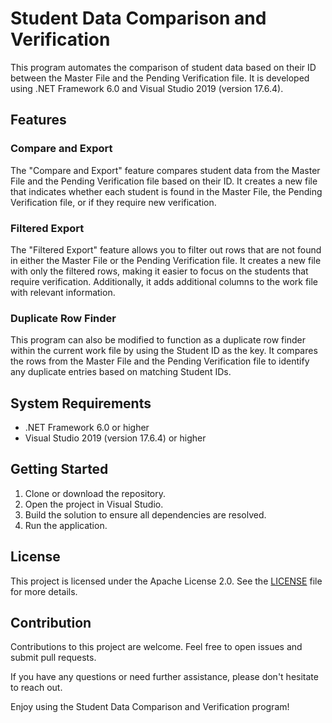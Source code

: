 # Student Data Comparison and Verification

This program automates the comparison of student data based on their ID between the Master File and the Pending Verification file. It is developed using .NET Framework 6.0 and Visual Studio 2019 (version 17.6.4).

## Features

### Compare and Export
The "Compare and Export" feature compares student data from the Master File and the Pending Verification file based on their ID. It creates a new file that indicates whether each student is found in the Master File, the Pending Verification file, or if they require new verification.

### Filtered Export
The "Filtered Export" feature allows you to filter out rows that are not found in either the Master File or the Pending Verification file. It creates a new file with only the filtered rows, making it easier to focus on the students that require verification.  Additionally, it adds additional columns to the work file with relevant information. 

### Duplicate Row Finder
This program can also be modified to function as a duplicate row finder within the current work file by using the Student ID as the key. It compares the rows from the Master File and the Pending Verification file to identify any duplicate entries based on matching Student IDs.

## System Requirements
- .NET Framework 6.0 or higher
- Visual Studio 2019 (version 17.6.4) or higher

## Getting Started
1. Clone or download the repository.
2. Open the project in Visual Studio.
3. Build the solution to ensure all dependencies are resolved.
4. Run the application.

## License
This project is licensed under the Apache License 2.0. See the [LICENSE](LICENSE) file for more details.

## Contribution
Contributions to this project are welcome. Feel free to open issues and submit pull requests.

If you have any questions or need further assistance, please don't hesitate to reach out.

Enjoy using the Student Data Comparison and Verification program!
